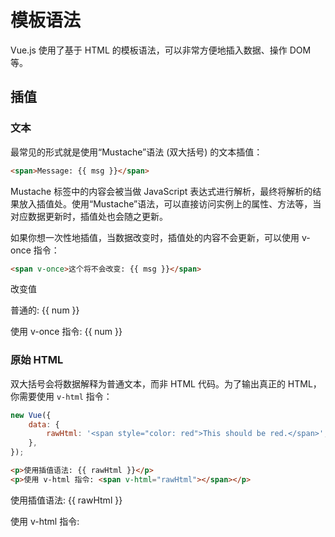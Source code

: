 # 模板语法

Vue.js 使用了基于 HTML 的模板语法，可以非常方便地插入数据、操作 DOM 等。

## 插值

### 文本

最常见的形式就是使用“Mustache”语法 (双大括号) 的文本插值：

```html
<span>Message: {{ msg }}</span>
```

Mustache 标签中的内容会被当做 JavaScript 表达式进行解析，最终将解析的结果放入插值处。使用“Mustache”语法，可以直接访问实例上的属性、方法等，当对应数据更新时，插值处也会随之更新。

如果你想一次性地插值，当数据改变时，插值处的内容不会更新，可以使用 v-once 指令：

```html
<span v-once>这个将不会改变: {{ msg }}</span>
```

<script>
export default { data() { return {num: 1} } }
</script>

<demo>
<t-button size="small" @click="num++">改变值</t-button>
<p>普通的: {{ num }}</p>
<p v-once>使用 v-once 指令: {{ num }}</p>
</demo>

### 原始 HTML

双大括号会将数据解释为普通文本，而非 HTML 代码。为了输出真正的 HTML，你需要使用 `v-html` 指令：

```js
new Vue({
	data: {
		rawHtml: '<span style="color: red">This should be red.</span>',
	},
});
```

```html
<p>使用插值语法: {{ rawHtml }}</p>
<p>使用 v-html 指令: <span v-html="rawHtml"></span></p>
```

<script setup>
let rawHtml = ref('<span style="color: red">This should be red.</span>')
</script>

<demo>
<p>使用插值语法: {{ rawHtml }}</p>
<p>使用 v-html 指令: <span v-html="rawHtml"></span></p>
</demo>
